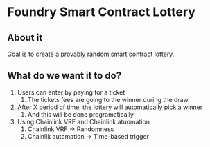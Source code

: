 # Foundry Smart Contract Lottery

## About it

Goal is to create a provably random smart contract lottery.

## What do we want it to do?

1. Users can enter by paying for a ticket
   1. The tickets fees are going to the winner during the draw
2. After X period of time, the lottery will automatically pick a winner
   1. And this will be done programatically
3. Using Chainlink VRF and Chainlink atuomation
   1. Chainlink VRF -> Randomness
   2. Chainlik automation -> Time-based trigger
